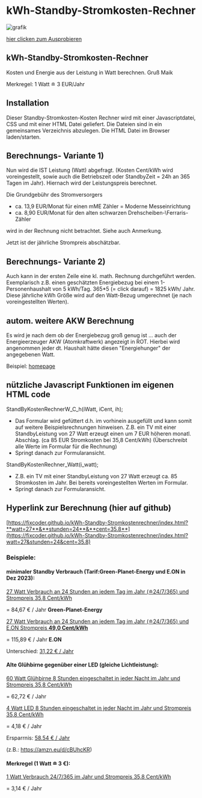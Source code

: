# kWh-Standby-Stromkosten-Rechner 

![grafik](https://github.com/fixcoder/kWh-Standby-Stromkostenrechner/assets/152872653/b8e6a9f7-504b-4c05-b565-291a231fca41)


[hier clicken zum Ausprobieren](https://fixcoder.github.io/kWh-Standby-Stromkostenrechner/)

## kWh-Standby-Stromkosten-Rechner

Kosten und Energie aus der Leistung in Watt berechnen. Gruß Maik

Merkregel: 1 Watt &#8792; 3 EUR/Jahr


## Installation
Dieser Standby-Stromkosten-Kosten Rechner wird mit einer Javascriptdatei, CSS und mit einer HTML Datei geliefert.
Die Dateien sind in ein gemeinsames Verzeichnis abzulegen. Die HTML Datei im Browser laden/starten.

## Berechnungs- Variante 1)
Nun wird die IST Leistung (Watt) abgefragt.
(Kosten Cent/kWh wird voreingestellt, sowie auch die Betriebszeit oder StandbyZeit = 24h an 365 Tagen im Jahr).
Hiernach wird der Leistungspreis berechnet.

Die Grundgebühr des Stromversorgers 
- ca. 13,9 EUR/Monat für einen mME Zähler = Moderne Messeinrichtung
- ca. 8,90 EUR/Monat für den alten schwarzen Drehscheiben-\Ferraris-Zähler

wird in der Rechnung nicht betrachtet. Siehe auch Anmerkung.

Jetzt ist der jährliche Strompreis abschätzbar.

## Berechnungs- Variante 2)
Auch kann in der ersten Zeile eine kl. math. Rechnung durchgeführt werden. Exemplarisch z.B. einen
geschätzten Energiebezug bei einem 1-Personenhaushalt von 5 kWh/Tag. 365*5 (= click darauf) = 1825 kWh/ Jahr.
Diese jährliche kWh Größe wird auf den Watt-Bezug umgerechnet (je nach voreingestellten Werten).

## autom. weitere AKW Berechnung
Es wird je nach dem ob der Energiebezug groß genug ist ... auch der Energieerzeuger AKW (Atomkraftwerk)
angezeigt in ROT. Hierbei wird angenommen jeder dt. Haushalt hätte diesen "Energiehunger" der angegebenen Watt.

Beispiel:
[homepage](https://www.maikschulte.de/loesungen-klimawandel.php#MaiksStandbyStromkostenRechner)

## nützliche Javascript Funktionen im eigenen HTML code
StandByKostenRechnerW_C_h(iWatt, iCent, ih);

 - Das Formular wird gefüttert d.h. im vorhinein ausgefüllt und kann somit auf weitere Beispielsrechnungen hinweisen.
 Z.B. ein TV mit einer StandbyLeistung von 27 Watt erzeugt einen um 7 EUR höheren monatl. Abschlag. (ca 85 EUR Stromkosten bei 35,8 Cent/kWh)
(Überschreibt alle Werte im Formular für die Rechnung)
 - Springt danach zur Formularansicht.


StandByKostenRechner_Watt(i_watt);

 - Z.B. ein TV mit einer StandbyLeistung von 27 Watt erzeugt ca. 85 Stromkosten im Jahr. Bei bereits voreingestellten Werten im Formular.
 - Springt danach zur Formularansicht.

## Hyperlink zur Berechnung (hier auf github)

[https://fixcoder.github.io/kWh-Standby-Stromkostenrechner/index.html?**watt=27**&**stunden=24**&**cent=35.8**](https://fixcoder.github.io/kWh-Standby-Stromkostenrechner/index.html?watt=27&stunden=24&cent=35.8)

### Beispiele:
#### minimaler Standby Verbrauch (Tarif:Green-Planet-Energy und E.ON in Dez 2023):

[27 Watt Verbrauch an 24 Stunden an jedem Tag im Jahr (&#8792;24/7/365) und Strompreis 35,8 Cent/kWh](https://fixcoder.github.io/kWh-Standby-Stromkostenrechner/index.html?watt=27&stunden=24&cent=35.8) 

= 84,67 € / Jahr **Green-Planet-Energy**

[27 Watt Verbrauch an 24 Stunden an jedem Tag im Jahr (&#8792;24/7/365) und E.ON Strompreis **49,0 Cent/kWh**](https://fixcoder.github.io/kWh-Standby-Stromkostenrechner/index.html?watt=27&stunden=24&cent=49)

= 115,89 € / Jahr **E.ON**

Unterschied: [31,22 € / Jahr ](https://fixcoder.github.io/kWh-Standby-Stromkostenrechner/index.html?watt=27&stunden=24&cent=13.2)

#### Alte Glühbirne gegenüber einer LED (gleiche Lichtleistung):

[60 Watt Glühbirne 8 Stunden eingeschaltet in jeder Nacht im Jahr und  Strompreis 35,8 Cent/kWh](https://fixcoder.github.io/kWh-Standby-Stromkostenrechner/index.html?watt=60&stunden=8&cent=35.8)

= 62,72 € / Jahr 

[4 Watt LED 8 Stunden eingeschaltet in jeder Nacht im Jahr und Strompreis 35,8 Cent/kWh](https://fixcoder.github.io/kWh-Standby-Stromkostenrechner/index.html?watt=4&stunden=8&cent=35.8)

= 4,18 €  / Jahr 

Ersparrnis: [58.54 €  / Jahr ](https://fixcoder.github.io/kWh-Standby-Stromkostenrechner/index.html?watt=56&stunden=8&cent=35.8)

(z.B.: https://amzn.eu/d/cBUhcKR)

#### Merkregel (1 Watt &#8792; 3 €):

[1 Watt Verbrauch 24/7/365 im Jahr und Strompreis 35,8 Cent/kWh](https://fixcoder.github.io/kWh-Standby-Stromkostenrechner/index.html?watt=1&stunden=24&cent=35.8)

= 3,14 € / Jahr 



